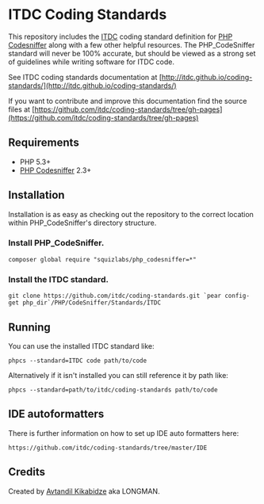 ITDC Coding Standards
=======================

This repository includes the [ITDC](http://itdc.ge) coding standard definition for [PHP Codesniffer](https://github.com/squizlabs/PHP_CodeSniffer) along with a few other helpful resources.  The PHP_CodeSniffer standard will never be 100% accurate, but should be viewed as a strong set of guidelines while writing software for ITDC code.

See ITDC coding standards documentation at [http://itdc.github.io/coding-standards/](http://itdc.github.io/coding-standards/)

If you want to contribute and improve this documentation find the source files at [https://github.com/itdc/coding-standards/tree/gh-pages](https://github.com/itdc/coding-standards/tree/gh-pages)

## Requirements

* PHP 5.3+
* [PHP Codesniffer](https://github.com/squizlabs/PHP_CodeSniffer) 2.3+


## Installation

Installation is as easy as checking out the repository to the correct location within PHP_CodeSniffer's directory structure.

### Install PHP_CodeSniffer.

	composer global require "squizlabs/php_codesniffer=*"

### Install the ITDC standard.

	git clone https://github.com/itdc/coding-standards.git `pear config-get php_dir`/PHP/CodeSniffer/Standards/ITDC

## Running

You can use the installed ITDC standard like:

	phpcs --standard=ITDC code path/to/code

Alternatively if it isn't installed you can still reference it by path like:

	phpcs --standard=path/to/itdc/coding-standards path/to/code

## IDE autoformatters

There is further information on how to set up IDE auto formatters here:

	https://github.com/itdc/coding-standards/tree/master/IDE


## Credits


Created by [Avtandil Kikabidze][0] aka LONGMAN.

 [0]: mailto:akalongman@gmail.com